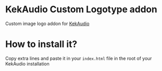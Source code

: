 # KekAudio Custom Logotype addon
Custom image logo addon for [KekAudio](https://github.com/kektris/kekaudio)
# How to install it?
Copy extra lines and paste it in your `index.html` file in the root of your KekAudio installation

